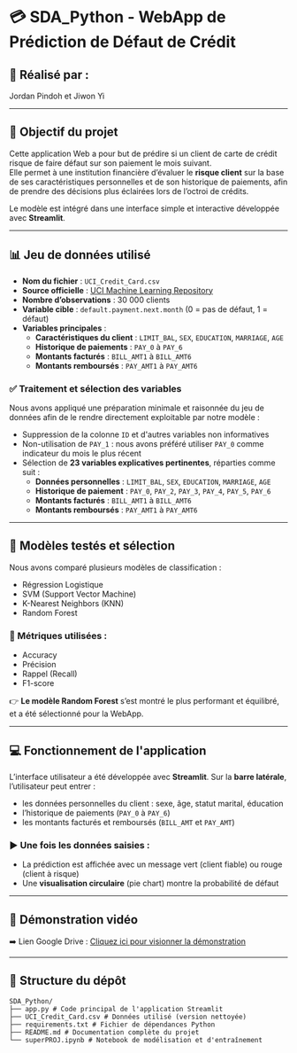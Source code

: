 # 💳 SDA_Python - WebApp de Prédiction de Défaut de Crédit


## 👥 Réalisé par :
Jordan Pindoh et Jiwon Yi

---

## 🎯 Objectif du projet

Cette application Web a pour but de prédire si un client de carte de crédit risque de faire défaut sur son paiement le mois suivant.  
Elle permet à une institution financière d’évaluer le **risque client** sur la base de ses caractéristiques personnelles et de son historique de paiements, afin de prendre des décisions plus éclairées lors de l’octroi de crédits.

Le modèle est intégré dans une interface simple et interactive développée avec **Streamlit**.

---

## 📊 Jeu de données utilisé

- **Nom du fichier** : `UCI_Credit_Card.csv`
- **Source officielle** : [UCI Machine Learning Repository](https://archive.ics.uci.edu/ml/datasets/default+of+credit+card+clients)
- **Nombre d’observations** : 30 000 clients
- **Variable cible** : `default.payment.next.month` (0 = pas de défaut, 1 = défaut)
- **Variables principales** :
  - **Caractéristiques du client** : `LIMIT_BAL`, `SEX`, `EDUCATION`, `MARRIAGE`, `AGE`
  - **Historique de paiements** : `PAY_0` à `PAY_6`
  - **Montants facturés** : `BILL_AMT1` à `BILL_AMT6`
  - **Montants remboursés** : `PAY_AMT1` à `PAY_AMT6`

### ✅ Traitement et sélection des variables

Nous avons appliqué une préparation minimale et raisonnée du jeu de données afin de le rendre directement exploitable par notre modèle :

- Suppression de la colonne `ID` et d'autres variables non informatives
- Non-utilisation de `PAY_1` : nous avons préféré utiliser `PAY_0` comme indicateur du mois le plus récent
- Sélection de **23 variables explicatives pertinentes**, réparties comme suit :
  - **Données personnelles** : `LIMIT_BAL`, `SEX`, `EDUCATION`, `MARRIAGE`, `AGE`
  - **Historique de paiement** : `PAY_0`, `PAY_2`, `PAY_3`, `PAY_4`, `PAY_5`, `PAY_6`
  - **Montants facturés** : `BILL_AMT1` à `BILL_AMT6`
  - **Montants remboursés** : `PAY_AMT1` à `PAY_AMT6`

---

## 🧠 Modèles testés et sélection

Nous avons comparé plusieurs modèles de classification :

- Régression Logistique
- SVM (Support Vector Machine)
- K-Nearest Neighbors (KNN)
- Random Forest

### 🧪 Métriques utilisées :
- Accuracy
- Précision
- Rappel (Recall)
- F1-score

👉 **Le modèle Random Forest** s’est montré le plus performant et équilibré, et a été sélectionné pour la WebApp.

---

## 💻 Fonctionnement de l'application

L’interface utilisateur a été développée avec **Streamlit**. Sur la **barre latérale**, l’utilisateur peut entrer :

- les données personnelles du client : sexe, âge, statut marital, éducation
- l’historique de paiements (`PAY_0` à `PAY_6`)
- les montants facturés et remboursés (`BILL_AMT` et `PAY_AMT`)

### ▶️ Une fois les données saisies :
- La prédiction est affichée avec un message vert (client fiable) ou rouge (client à risque)
- Une **visualisation circulaire** (pie chart) montre la probabilité de défaut

---

## 🎥 Démonstration vidéo

➡️ Lien Google Drive : [Cliquez ici pour visionner la démonstration](https://drive.google.com/file/d/1Rif2-bcE0ODv066ALckEYCWqqbAxnUv8/view?usp=drive_link)


---

## 📂 Structure du dépôt
```
SDA_Python/
├── app.py # Code principal de l'application Streamlit
├── UCI_Credit_Card.csv # Données utilisé (version nettoyée)
├── requirements.txt # Fichier de dépendances Python
├── README.md # Documentation complète du projet
└── superPROJ.ipynb # Notebook de modélisation et d'entraînement
```

